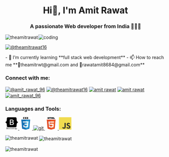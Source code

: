 <h1 align="center">Hi👋, I'm Amit Rawat</h1>
<h3 align="center">A passionate Web developer from India 👨🏻‍💻</h3>
<img src="https://cdn.dribbble.com/users/926537/screenshots/4502924/media/18181eb39eec9784db256e246954adba.gif" alt="coding" align="right" width="400">
<p align="left"> <img src="https://komarev.com/ghpvc/?username=theamitrawat&label=Profile%20views&color=0e75b6&style=flat" alt="theamitrawat" /> </p>
<p align="left"> <a href="https://twitter.com/@theamitrawat16" target="blank"><img src="https://img.shields.io/twitter/follow/@theamitrawat16?logo=twitter&style=for-the-badge" alt="@theamitrawat16" /></a> </p>
- 🌱 I’m currently learning **full stack web development**
- 📫 How to reach me **📧theamitrwt@gmail.com and 📧rawatamit8684@gmail.com**
<h3 align="left">Connect with me:</h3>
<p align="left">
<a href="https://codepen.io/@amit_rawat_96" target="blank"><img align="center" src="https://raw.githubusercontent.com/rahuldkjain/github-profile-readme-generator/master/src/images/icons/Social/codepen.svg" alt="@amit_rawat_96" height="30" width="40" /></a>
<a href="https://twitter.com/@theamitrawat16" target="blank"><img align="center" src="https://raw.githubusercontent.com/rahuldkjain/github-profile-readme-generator/master/src/images/icons/Social/twitter.svg" alt="@theamitrawat16" height="30" width="40" /></a>
<a href="https://linkedin.com/in/amit rawat" target="blank"><img align="center" src="https://raw.githubusercontent.com/rahuldkjain/github-profile-readme-generator/master/src/images/icons/Social/linked-in-alt.svg" alt="amit rawat" height="30" width="40" /></a>
<a href="https://fb.com/amit rawat" target="blank"><img align="center" src="https://raw.githubusercontent.com/rahuldkjain/github-profile-readme-generator/master/src/images/icons/Social/facebook.svg" alt="amit rawat" height="30" width="40" /></a>
<a href="https://instagram.com/amit_rawat_96" target="blank"><img align="center" src="https://raw.githubusercontent.com/rahuldkjain/github-profile-readme-generator/master/src/images/icons/Social/instagram.svg" alt="amit_rawat_96" height="30" width="40" /></a>
</p>
<h3 align="left">Languages and Tools:</h3>
<p align="left"> <a href="https://getbootstrap.com" target="_blank" rel="noreferrer"> <img src="https://raw.githubusercontent.com/devicons/devicon/master/icons/bootstrap/bootstrap-plain-wordmark.svg" alt="bootstrap" width="40" height="40"/> </a> <a href="https://www.w3schools.com/css/" target="_blank" rel="noreferrer"> <img src="https://raw.githubusercontent.com/devicons/devicon/master/icons/css3/css3-original-wordmark.svg" alt="css3" width="40" height="40"/> </a> <a href="https://git-scm.com/" target="_blank" rel="noreferrer"> <img src="https://www.vectorlogo.zone/logos/git-scm/git-scm-icon.svg" alt="git" width="40" height="40"/> </a> <a href="https://www.w3.org/html/" target="_blank" rel="noreferrer"> <img src="https://raw.githubusercontent.com/devicons/devicon/master/icons/html5/html5-original-wordmark.svg" alt="html5" width="40" height="40"/> </a> <a href="https://developer.mozilla.org/en-US/docs/Web/JavaScript" target="_blank" rel="noreferrer"> <img src="https://raw.githubusercontent.com/devicons/devicon/master/icons/javascript/javascript-original.svg" alt="javascript" width="40" height="40"/> </a> </p>
<p><img align="left" src="https://github-readme-stats.vercel.app/api/top-langs?username=theamitrawat&show_icons=true&locale=en&layout=compact" alt="theamitrawat" /></p>
<p>&nbsp;<img align="center" src="https://github-readme-stats.vercel.app/api?username=theamitrawat&show_icons=true&locale=en" alt="theamitrawat" /></p>
<p><img align="center" src="https://github-readme-streak-stats.herokuapp.com/?user=theamitrawat&" alt="theamitrawat" /></p>
